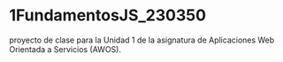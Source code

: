 # 1FundamentosJS_230350
proyecto de clase para la Unidad 1 de la asignatura de Aplicaciones Web Orientada a Servicios (AWOS).
